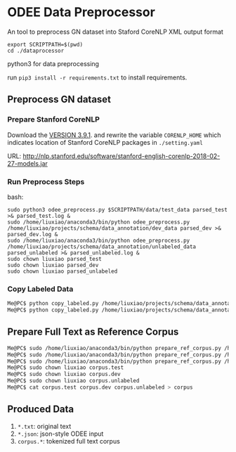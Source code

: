 # ODEE Data Preprocessor
An tool to preprocess GN dataset into Staford CoreNLP XML output format 

```
export SCRIPTPATH=$(pwd)
cd ./dataprocessor
```

python3 for data preprocessing

run `pip3 install -r requirements.txt` to install requirements.

## Preprocess GN dataset

### Prepare Stanford CoreNLP
Download the [VERSION 3.9.1](https://stanfordnlp.github.io/CoreNLP/history.html).
and rewrite the variable `CORENLP_HOME` which indicates location of Stanford CoreNLP packages in `./setting.yaml`

URL:
http://nlp.stanford.edu/software/stanford-english-corenlp-2018-02-27-models.jar

### Run Preprocess Steps
bash:
```
sudo python3 odee_preprocess.py $SCRIPTPATH/data/test_data parsed_test >& parsed_test.log &
sudo /home/liuxiao/anaconda3/bin/python odee_preprocess.py /home/liuxiao/projects/schema/data_annotation/dev_data parsed_dev >& parsed_dev.log &
sudo /home/liuxiao/anaconda3/bin/python odee_preprocess.py /home/liuxiao/projects/schema/data_annotation/unlabeled_data parsed_unlabeled >& parsed_unlabeled.log &
sudo chown liuxiao parsed_test
sudo chown liuxiao parsed_dev
sudo chown liuxiao parsed_unlabeled
```

### Copy Labeled Data
```bash
Me@PC$ python copy_labeled.py /home/liuxiao/projects/schema/data_annotation/test_data parsed_test
Me@PC$ python copy_labeled.py /home/liuxiao/projects/schema/data_annotation/dev_data parsed_dev
```

## Prepare Full Text as Reference Corpus
```bash
Me@PC$ sudo /home/liuxiao/anaconda3/bin/python prepare_ref_corpus.py /home/liuxiao/projects/schema/data_annotation/test_data corpus.test &> corpus_test.log &
Me@PC$ sudo /home/liuxiao/anaconda3/bin/python prepare_ref_corpus.py /home/liuxiao/projects/schema/data_annotation/dev_data corpus.dev &> corpus_dev.log &
Me@PC$ sudo /home/liuxiao/anaconda3/bin/python prepare_ref_corpus.py /home/liuxiao/projects/schema/data_annotation/unlabeled_data corpus.unlabeled &> corpus_unlabeled.log &
Me@PC$ sudo chown liuxiao corpus.test
Me@PC$ sudo chown liuxiao corpus.dev
Me@PC$ sudo chown liuxiao corpus.unlabeled
Me@PC$ cat corpus.test corpus.dev corpus.unlabeled > corpus
```

## Produced Data
1. `*.txt`: original text
2. `*.json`: json-style ODEE input
3. `corpus.*`: tokenized full text corpus
